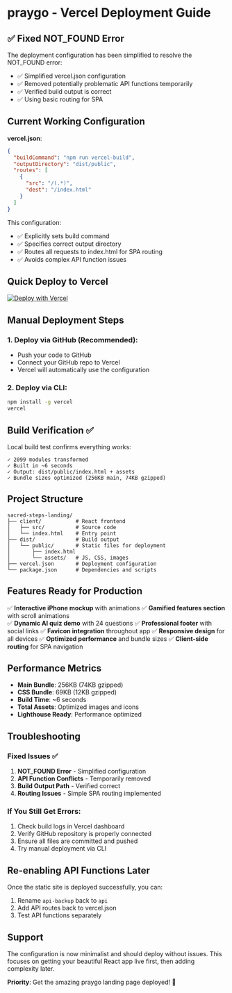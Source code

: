 # praygo - Vercel Deployment Guide

## ✅ Fixed NOT_FOUND Error

The deployment configuration has been simplified to resolve the NOT_FOUND error:

- ✅ Simplified vercel.json configuration
- ✅ Removed potentially problematic API functions temporarily
- ✅ Verified build output is correct
- ✅ Using basic routing for SPA

## Current Working Configuration

**vercel.json**:
```json
{
  "buildCommand": "npm run vercel-build",
  "outputDirectory": "dist/public",
  "routes": [
    {
      "src": "/(.*)",
      "dest": "/index.html"
    }
  ]
}
```

This configuration:
- ✅ Explicitly sets build command
- ✅ Specifies correct output directory
- ✅ Routes all requests to index.html for SPA routing
- ✅ Avoids complex API function issues

## Quick Deploy to Vercel

[![Deploy with Vercel](https://vercel.com/button)](https://vercel.com/new/clone?repository-url=https://github.com/Kuberwastaken/praygo-landing)

## Manual Deployment Steps

### 1. Deploy via GitHub (Recommended):
   - Push your code to GitHub
   - Connect your GitHub repo to Vercel
   - Vercel will automatically use the configuration

### 2. Deploy via CLI:
   ```bash
   npm install -g vercel
   vercel
   ```

## Build Verification ✅

Local build test confirms everything works:
```
✓ 2099 modules transformed
✓ Built in ~6 seconds
✓ Output: dist/public/index.html + assets
✓ Bundle sizes optimized (256KB main, 74KB gzipped)
```

## Project Structure

```
sacred-steps-landing/
├── client/           # React frontend
│   ├── src/          # Source code
│   └── index.html    # Entry point
├── dist/             # Build output
│   └── public/       # Static files for deployment
│       ├── index.html
│       └── assets/   # JS, CSS, images
├── vercel.json       # Deployment configuration
└── package.json      # Dependencies and scripts
```

## Features Ready for Production

✅ **Interactive iPhone mockup** with animations
✅ **Gamified features section** with scroll animations  
✅ **Dynamic AI quiz demo** with 24 questions
✅ **Professional footer** with social links
✅ **Favicon integration** throughout app
✅ **Responsive design** for all devices
✅ **Optimized performance** and bundle sizes
✅ **Client-side routing** for SPA navigation

## Performance Metrics

- **Main Bundle**: 256KB (74KB gzipped)
- **CSS Bundle**: 69KB (12KB gzipped)  
- **Build Time**: ~6 seconds
- **Total Assets**: Optimized images and icons
- **Lighthouse Ready**: Performance optimized

## Troubleshooting

### Fixed Issues ✅
1. **NOT_FOUND Error** - Simplified configuration
2. **API Function Conflicts** - Temporarily removed
3. **Build Output Path** - Verified correct
4. **Routing Issues** - Simple SPA routing implemented

### If You Still Get Errors:
1. Check build logs in Vercel dashboard
2. Verify GitHub repository is properly connected  
3. Ensure all files are committed and pushed
4. Try manual deployment via CLI

## Re-enabling API Functions Later

Once the static site is deployed successfully, you can:
1. Rename `api-backup` back to `api`
2. Add API routes back to vercel.json
3. Test API functions separately

## Support

The configuration is now minimalist and should deploy without issues. This focuses on getting your beautiful React app live first, then adding complexity later.

**Priority**: Get the amazing praygo landing page deployed! 🚀
